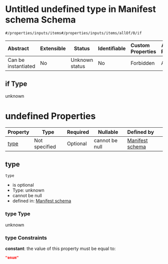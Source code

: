 # Untitled undefined type in Manifest schema Schema

```txt
#/properties/inputs/items#/properties/inputs/items/allOf/0/if
```




| Abstract            | Extensible | Status         | Identifiable | Custom Properties | Additional Properties | Access Restrictions | Defined In                                                            |
| :------------------ | ---------- | -------------- | ------------ | :---------------- | --------------------- | ------------------- | --------------------------------------------------------------------- |
| Can be instantiated | No         | Unknown status | No           | Forbidden         | Allowed               | none                | [manifest.schema.json\*](manifest.schema.json "open original schema") |

## if Type

unknown

# undefined Properties

| Property      | Type          | Required | Nullable       | Defined by                                                                                                                                                                 |
| :------------ | ------------- | -------- | -------------- | :------------------------------------------------------------------------------------------------------------------------------------------------------------------------- |
| [type](#type) | Not specified | Optional | cannot be null | [Manifest schema](manifest-properties-list-of-inputs-input-allof-0-if-properties-type.md "\#/properties/inputs/items#/properties/inputs/items/allOf/0/if/properties/type") |

## type




`type`

-   is optional
-   Type: unknown
-   cannot be null
-   defined in: [Manifest schema](manifest-properties-list-of-inputs-input-allof-0-if-properties-type.md "\#/properties/inputs/items#/properties/inputs/items/allOf/0/if/properties/type")

### type Type

unknown

### type Constraints

**constant**: the value of this property must be equal to:

```json
"enum"
```
